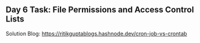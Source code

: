 ## Day 6 Task: File Permissions and Access Control Lists

Solution Blog:
https://ritikguptablogs.hashnode.dev/cron-job-vs-crontab

